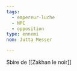 ```yaml
---
tags:
  - empereur-luche
  - NPC
  - opposition
type: ennemi
nom: Jutta Messer

---
```

Sbire de [[Zakhan le noir]]
